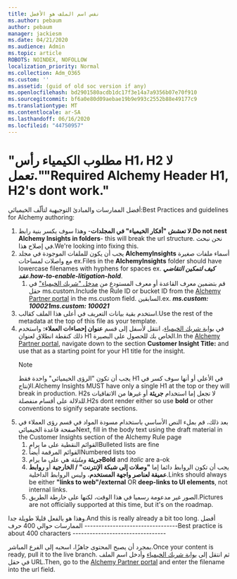 ```yaml
---
title: نفس اسم الملف هو الأفضل
ms.author: pebaum
author: pebaum
manager: jackiesm
ms.date: 04/21/2020
ms.audience: Admin
ms.topic: article
ROBOTS: NOINDEX, NOFOLLOW
localization_priority: Normal
ms.collection: Adm_O365
ms.custom: ''
ms.assetid: (guid of old soc version if any)
ms.openlocfilehash: bd2901580acdb1dc17f3e14a7a9356b07e70f910
ms.sourcegitcommit: bf6a0e80d09aebae19b9e993c2552b88e49177c9
ms.translationtype: MT
ms.contentlocale: ar-SA
ms.lasthandoff: 06/16/2020
ms.locfileid: "44750957"
---
```

# <a name="required-alchemy-header-h1-h2s-dont-work"></a><span data-ttu-id="6e976-102">"مطلوب الكيمياء رأس H1، H2 لا تعمل."</span><span class="sxs-lookup"><span data-stu-id="6e976-102">"Required Alchemy Header H1, H2's dont work."</span></span>
<span data-ttu-id="6e976-103">أفضل الممارسات والمبادئ التوجيهية لتألّف الخيميائي:</span><span class="sxs-lookup"><span data-stu-id="6e976-103">Best Practices and guidelines for Alchemy authoring:</span></span>

1. <span data-ttu-id="6e976-104">**لا تعشش "أفكار الخيمياء" في المجلدات**- وهذا سوف يكسر بنية رابط.</span><span class="sxs-lookup"><span data-stu-id="6e976-104">**Do not nest Alchemy Insights in folders**- this will break the url structure.</span></span> <span data-ttu-id="6e976-105">نحن نبحث في إصلاح هذا.</span><span class="sxs-lookup"><span data-stu-id="6e976-105">We're looking into fixing this.</span></span>
1. <span data-ttu-id="6e976-106">يجب أن يكون للملفات الموجودة في مجلد **AlchemyInsights** أسماء ملفات صغيرة مع واصلات لمساحات ex.</span><span class="sxs-lookup"><span data-stu-id="6e976-106">Files in the **AlchemyInsights** folder should have lowercase filenames with hyphens for spaces ex.</span></span> <span data-ttu-id="6e976-107">***كيف لتمكين التقاضي عقد***.</span><span class="sxs-lookup"><span data-stu-id="6e976-107">***how-to-enable-litigation-hold***.</span></span>
    1. <span data-ttu-id="6e976-108">قم بتضمين معرف القاعدة أو معرف المستودع من [مدخل "شريك الخيمياء"](https://alchemyportal.azurewebsites.net) في حقل ms.custom.</span><span class="sxs-lookup"><span data-stu-id="6e976-108">Include the Rule ID or bucket ID from the [Alchemy Partner portal](https://alchemyportal.azurewebsites.net) in the ms.custom field.</span></span> <span data-ttu-id="6e976-109">السابقين.</span><span class="sxs-lookup"><span data-stu-id="6e976-109">ex.</span></span> <span data-ttu-id="6e976-110">***ms.custom: 100021***</span><span class="sxs-lookup"><span data-stu-id="6e976-110">***ms.custom: 100021***</span></span>
1. <span data-ttu-id="6e976-111">استخدم بقية بيانات التعريف في أعلى هذا الملف كقالب.</span><span class="sxs-lookup"><span data-stu-id="6e976-111">Use the rest of the metadata at the top of this file as your template.</span></span>
1. <span data-ttu-id="6e976-112">في [بوابة شريك الخيمياء](https://alchemyportal.azurewebsites.net)، انتقل لأسفل إلى قسم **عنوان إحصاءات العملاء:** واستخدم ذلك كنقطة انطلاق لعنوان H1 الخاص بك للحصول على البصيرة.</span><span class="sxs-lookup"><span data-stu-id="6e976-112">In the [Alchemy Partner portal](https://alchemyportal.azurewebsites.net), navigate down to the section **Customer Insight Title:** and use that as a starting point for your H1 title for the insight.</span></span> 
    > [!NOTE]
    > <span data-ttu-id="6e976-113">يجب أن تكون "الرؤى الخيميائي" واحدة فقط H1 في الأعلى أو أنها سوف كسر في الإنتاج.</span><span class="sxs-lookup"><span data-stu-id="6e976-113">Alchemy Insights MUST have only a single H1 at the top or they will break in production.</span></span> <span data-ttu-id="6e976-114">H2s لا تجعل إما استخدام **جريئة** أو غيرها من الاتفاقيات للدلالة على أقسام منفصلة.</span><span class="sxs-lookup"><span data-stu-id="6e976-114">H2s dont render either so use **bold** or other conventions to signify separate sections.</span></span>
1. <span data-ttu-id="6e976-115">بعد ذلك، قم بملء النص الأساسي باستخدام مسودة المواد في قسم رؤى العملاء في صفحة قاعدة الخيميائي</span><span class="sxs-lookup"><span data-stu-id="6e976-115">Next, fill in the body text using the draft material in the Customer Insights section of the Alchemy Rule page</span></span>
    1. <span data-ttu-id="6e976-116">القوائم النقطية على ما يرام</span><span class="sxs-lookup"><span data-stu-id="6e976-116">Bulleted lists are fine</span></span>
    1. <span data-ttu-id="6e976-117">القوائم المرقمة أيضاً</span><span class="sxs-lookup"><span data-stu-id="6e976-117">Numbered lists too</span></span>
    1. <span data-ttu-id="6e976-118">**جريئة** *ومليئة* هي على ما يرام</span><span class="sxs-lookup"><span data-stu-id="6e976-118">**Bold** and *italic* are a-ok</span></span>
    1. <span data-ttu-id="6e976-119">يجب أن تكون الروابط دائما إما **"وصلات إلى شبكة الإنترنت" / الخارجية** أو **روابط عميقة لعناصر واجهة المستخدم**، وليس الروابط الداخلية.</span><span class="sxs-lookup"><span data-stu-id="6e976-119">Links should always be either **"links to web"/external** OR **deep-links to UI elements**, not internal links.</span></span>
    1. <span data-ttu-id="6e976-120">الصور غير مدعومة رسميا في هذا الوقت، لكنها على خارطة الطريق.</span><span class="sxs-lookup"><span data-stu-id="6e976-120">Pictures are not officially supported at this time, but it's on the roadmap.</span></span>

<span data-ttu-id="6e976-121">وهذا هو بالفعل قليلا طويلة جدا.</span><span class="sxs-lookup"><span data-stu-id="6e976-121">And this is really already a bit too long.</span></span> <span data-ttu-id="6e976-122">أفضل الممارسات حوالي 400 حرف ---------------------------------</span><span class="sxs-lookup"><span data-stu-id="6e976-122">Best practice is about 400 characters ---------------------------------</span></span>

<span data-ttu-id="6e976-123">بمجرد أن يصبح المحتوى جاهزًا، اسحبه إلى الفرع المباشر.</span><span class="sxs-lookup"><span data-stu-id="6e976-123">Once your content is ready, pull it to the live branch.</span></span> <span data-ttu-id="6e976-124">ثم انتقل إلى [بوابة شريك الخيمياء](https://alchemyportal.azurewebsites.net) وأدخل اسم الملف في حقل URL.</span><span class="sxs-lookup"><span data-stu-id="6e976-124">Then, go to the [Alchemy Partner portal](https://alchemyportal.azurewebsites.net) and enter the filename into the url field.</span></span> 